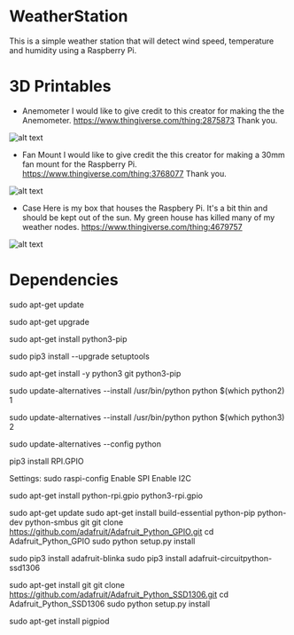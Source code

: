 # WeatherStation
This is a simple weather station that will detect wind speed, temperature and humidity using a Raspberry Pi. 

# 3D Printables

* Anemometer
I would like to give credit to this creator for making the the Anemometer. 
https://www.thingiverse.com/thing:2875873 
Thank you. 

![alt text](https://github.com/rscinto/WeatherStation/tree/main/picturesPXL_20201119_045906194.jpg?raw=true "Anemometer")

* Fan Mount
I would like to give credit the this creator for making a 30mm fan mount for the Raspberry Pi. 
https://www.thingiverse.com/thing:3768077
Thank you. 

![alt text](https://github.com/rscinto/WeatherStation/tree/main/picturesPXL_20201209_054719347.jpg?raw=true "Fan Mount")

* Case
Here is my box that houses the Raspbery Pi. It's a bit thin and should be kept out of the sun. My green house has killed many of my weather nodes. 
https://www.thingiverse.com/thing:4679757

![alt text](https://github.com/rscinto/WeatherStation/tree/main/picturesPXL_20201208_230936668.jpg?raw=true "Case")


# Dependencies
sudo apt-get update

sudo apt-get upgrade

sudo apt-get install python3-pip

sudo pip3 install --upgrade setuptools

sudo apt-get install -y python3 git python3-pip

sudo update-alternatives --install /usr/bin/python python $(which python2) 1

sudo update-alternatives --install /usr/bin/python python $(which python3) 2

sudo update-alternatives --config python

pip3 install RPI.GPIO

Settings:
sudo raspi-config
    Enable SPI
    Enable I2C

sudo apt-get install python-rpi.gpio python3-rpi.gpio

sudo apt-get update
sudo apt-get install build-essential python-pip python-dev python-smbus git
git clone https://github.com/adafruit/Adafruit_Python_GPIO.git
cd Adafruit_Python_GPIO
sudo python setup.py install

sudo pip3 install adafruit-blinka
sudo pip3 install adafruit-circuitpython-ssd1306

sudo apt-get install git
git clone https://github.com/adafruit/Adafruit_Python_SSD1306.git
cd Adafruit_Python_SSD1306
sudo python setup.py install

sudo apt-get install pigpiod


